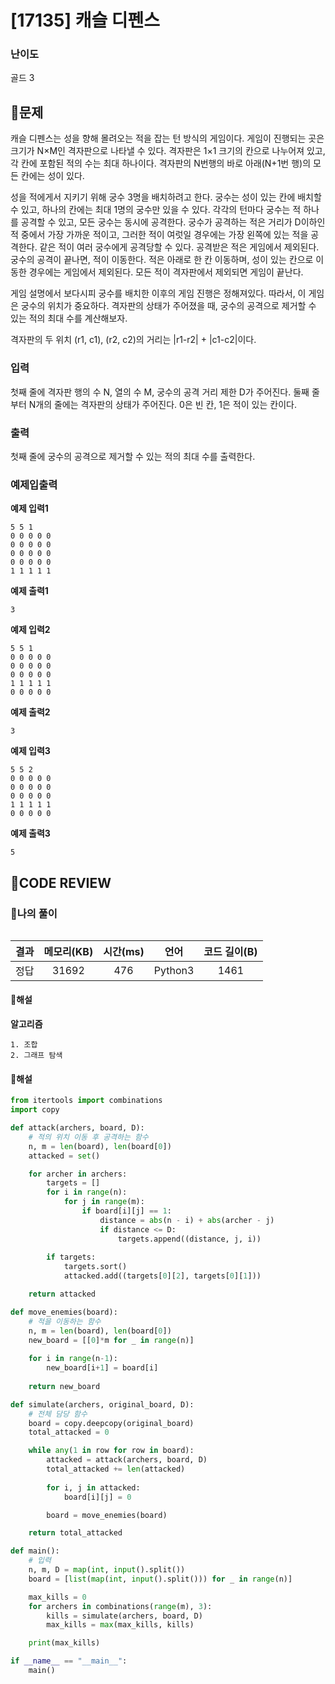 # [17135] 캐슬 디펜스

### **난이도**
골드 3
## **📝문제**
캐슬 디펜스는 성을 향해 몰려오는 적을 잡는 턴 방식의 게임이다. 게임이 진행되는 곳은 크기가 N×M인 격자판으로 나타낼 수 있다. 격자판은 1×1 크기의 칸으로 나누어져 있고, 각 칸에 포함된 적의 수는 최대 하나이다. 격자판의 N번행의 바로 아래(N+1번 행)의 모든 칸에는 성이 있다.

성을 적에게서 지키기 위해 궁수 3명을 배치하려고 한다. 궁수는 성이 있는 칸에 배치할 수 있고, 하나의 칸에는 최대 1명의 궁수만 있을 수 있다. 각각의 턴마다 궁수는 적 하나를 공격할 수 있고, 모든 궁수는 동시에 공격한다. 궁수가 공격하는 적은 거리가 D이하인 적 중에서 가장 가까운 적이고, 그러한 적이 여럿일 경우에는 가장 왼쪽에 있는 적을 공격한다. 같은 적이 여러 궁수에게 공격당할 수 있다. 공격받은 적은 게임에서 제외된다. 궁수의 공격이 끝나면, 적이 이동한다. 적은 아래로 한 칸 이동하며, 성이 있는 칸으로 이동한 경우에는 게임에서 제외된다. 모든 적이 격자판에서 제외되면 게임이 끝난다. 

게임 설명에서 보다시피 궁수를 배치한 이후의 게임 진행은 정해져있다. 따라서, 이 게임은 궁수의 위치가 중요하다. 격자판의 상태가 주어졌을 때, 궁수의 공격으로 제거할 수 있는 적의 최대 수를 계산해보자.

격자판의 두 위치 (r1, c1), (r2, c2)의 거리는 |r1-r2| + |c1-c2|이다.
### **입력**
첫째 줄에 격자판 행의 수 N, 열의 수 M, 궁수의 공격 거리 제한 D가 주어진다. 둘째 줄부터 N개의 줄에는 격자판의 상태가 주어진다. 0은 빈 칸, 1은 적이 있는 칸이다.
### **출력**
첫째 줄에 궁수의 공격으로 제거할 수 있는 적의 최대 수를 출력한다.
### **예제입출력**

**예제 입력1**

```
5 5 1
0 0 0 0 0
0 0 0 0 0
0 0 0 0 0
0 0 0 0 0
1 1 1 1 1
```

**예제 출력1**

```
3
```

**예제 입력2**

```
5 5 1
0 0 0 0 0
0 0 0 0 0
0 0 0 0 0
1 1 1 1 1
0 0 0 0 0
```

**예제 출력2**

```
3
```

**예제 입력3**

```
5 5 2
0 0 0 0 0
0 0 0 0 0
0 0 0 0 0
1 1 1 1 1
0 0 0 0 0
```

**예제 출력3**

```
5
```

## **🧐CODE REVIEW**

### **🧾나의 풀이**

```python
```

결과	| 메모리(KB) |	시간(ms) |	언어 |	코드 길이(B)
:----:|:-----:|:-----:|:-----:|:--------:
정답|31692|476|Python3|1461
#### **📝해설**

**알고리즘**
```
1. 조합
2. 그래프 탐색
```

#### **📝해설**

```python
from itertools import combinations
import copy

def attack(archers, board, D):
    # 적의 위치 이동 후 공격하는 함수
    n, m = len(board), len(board[0])
    attacked = set()

    for archer in archers:
        targets = []
        for i in range(n):
            for j in range(m):
                if board[i][j] == 1:
                    distance = abs(n - i) + abs(archer - j)
                    if distance <= D:
                        targets.append((distance, j, i))
        
        if targets:
            targets.sort()
            attacked.add((targets[0][2], targets[0][1]))

    return attacked

def move_enemies(board):
    # 적을 이동하는 함수
    n, m = len(board), len(board[0])
    new_board = [[0]*m for _ in range(n)]
    
    for i in range(n-1):
        new_board[i+1] = board[i]
    
    return new_board

def simulate(archers, original_board, D):
    # 전체 담당 함수
    board = copy.deepcopy(original_board)
    total_attacked = 0

    while any(1 in row for row in board):
        attacked = attack(archers, board, D)
        total_attacked += len(attacked)
        
        for i, j in attacked:
            board[i][j] = 0

        board = move_enemies(board)

    return total_attacked

def main():
    # 입력
    n, m, D = map(int, input().split())
    board = [list(map(int, input().split())) for _ in range(n)]

    max_kills = 0
    for archers in combinations(range(m), 3):
        kills = simulate(archers, board, D)
        max_kills = max(max_kills, kills)

    print(max_kills)

if __name__ == "__main__":
    main()

```